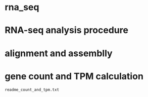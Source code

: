 # rna_seq
# RNA-seq analysis procedure

# alignment and assemblly
    

# gene count and TPM calculation
    readme_count_and_tpm.txt
